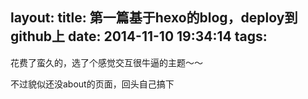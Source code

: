 layout: 
title: 第一篇基于hexo的blog，deploy到github上
date: 2014-11-10 19:34:14
tags:
---
花费了蛮久的，选了个感觉交互很牛逼的主题～～

不过貌似还没about的页面，回头自己搞下